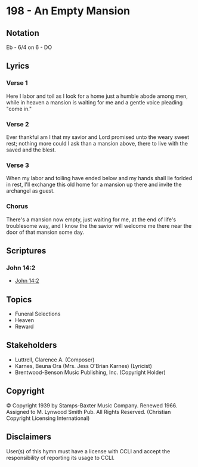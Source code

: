 # 198 - An Empty Mansion

## Notation

Eb - 6/4 on 6 - DO

## Lyrics

### Verse 1

Here I labor and toil as I look for a home just a humble abode among men, while in heaven a mansion is waiting for me and a gentle voice pleading "come in."

### Verse 2

Ever thankful am I that my savior and Lord promised unto the weary sweet rest; nothing more could I ask than a mansion above, there to live with the saved and the blest.

### Verse 3

When my labor and toiling have ended below and my hands shall lie forlded in rest, I'll exchange this old home for a mansion up there and invite the archangel as guest.

### Chorus

There's a mansion now empty, just waiting for me, at the end of life's troublesome way, and I know the the savior will welcome me there near the door of that mansion some day.


## Scriptures

### John 14:2

- [John 14:2](https://www.biblegateway.com/passage/?search=John%2014%3A2)


## Topics

- Funeral Selections
- Heaven
- Reward

## Stakeholders

- Luttrell, Clarence A. (Composer)
- Karnes, Beuna Ora (Mrs. Jess O'Brian Karnes) (Lyricist)
- Brentwood-Benson Music Publishing, Inc. (Copyright Holder)

## Copyright

© Copyright 1939 by Stamps-Baxter Music Company. Renewed 1966. Assigned to M. Lynwood Smith Pub. All Rights Reserved.
(Christian Copyright Licensing International)

## Disclaimers

User(s) of this hymn must have a license with CCLI and accept the responsibility of reporting its usage to CCLI.

